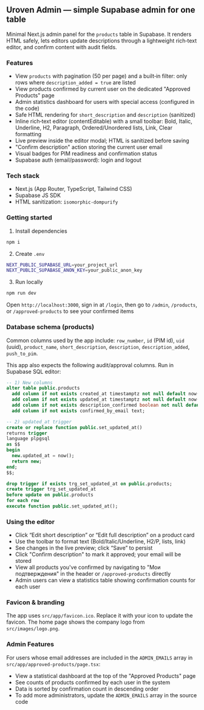## Uroven Admin — simple Supabase admin for one table

Minimal Next.js admin panel for the `products` table in Supabase. It renders HTML safely, lets editors update descriptions through a lightweight rich‑text editor, and confirm content with audit fields.

### Features

-   View `products` with pagination (50 per page) and a built‑in filter: only rows where `description_added = true` are listed
-   View products confirmed by current user on the dedicated "Approved Products" page
-   Admin statistics dashboard for users with special access (configured in the code)
-   Safe HTML rendering for `short_description` and `description` (sanitized)
-   Inline rich‑text editor (contentEditable) with a small toolbar: Bold, Italic, Underline, H2, Paragraph, Ordered/Unordered lists, Link, Clear formatting
-   Live preview inside the editor modal; HTML is sanitized before saving
-   "Confirm description" action storing the current user email
-   Visual badges for PIM readiness and confirmation status
-   Supabase auth (email/password): login and logout

### Tech stack

-   Next.js (App Router, TypeScript, Tailwind CSS)
-   Supabase JS SDK
-   HTML sanitization: `isomorphic-dompurify`

### Getting started

1. Install dependencies

```bash
npm i
```

2. Create `.env`

```bash
NEXT_PUBLIC_SUPABASE_URL=your_project_url
NEXT_PUBLIC_SUPABASE_ANON_KEY=your_public_anon_key
```

3. Run locally

```bash
npm run dev
```

Open `http://localhost:3000`, sign in at `/login`, then go to `/admin`, `/products`, or `/approved-products` to see your confirmed items

### Database schema (products)

Common columns used by the app include: `row_number`, `id` (PIM id), `uid` (uuid), `product_name`, `short_description`, `description`, `description_added`, `push_to_pim`.

This app also expects the following audit/approval columns. Run in Supabase SQL editor:

```sql
-- 1) New columns
alter table public.products
  add column if not exists created_at timestamptz not null default now(),
  add column if not exists updated_at timestamptz not null default now(),
  add column if not exists description_confirmed boolean not null default false,
  add column if not exists confirmed_by_email text;

-- 2) updated_at trigger
create or replace function public.set_updated_at()
returns trigger
language plpgsql
as $$
begin
  new.updated_at = now();
  return new;
end;
$$;

drop trigger if exists trg_set_updated_at on public.products;
create trigger trg_set_updated_at
before update on public.products
for each row
execute function public.set_updated_at();
```

### Using the editor

-   Click “Edit short description” or “Edit full description” on a product card
-   Use the toolbar to format text (Bold/Italic/Underline, H2/P, lists, link)
-   See changes in the live preview; click “Save” to persist
-   Click "Confirm description" to mark it approved; your email will be stored
-   View all products you've confirmed by navigating to "Мои подтверждения" in the header or `/approved-products` directly
-   Admin users can view a statistics table showing confirmation counts for each user

### Favicon & branding

The app uses `src/app/favicon.ico`. Replace it with your icon to update the favicon. The home page shows the company logo from `src/images/logo.png`.

### Admin Features

For users whose email addresses are included in the `ADMIN_EMAILS` array in `src/app/approved-products/page.tsx`:

-   View a statistical dashboard at the top of the "Approved Products" page
-   See counts of products confirmed by each user in the system
-   Data is sorted by confirmation count in descending order
-   To add more administrators, update the `ADMIN_EMAILS` array in the source code
